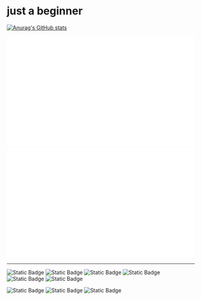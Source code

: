 # just a beginner

[![Anurag's GitHub stats](https://github-readme-stats.vercel.app/api?username=in-serinder)](https://github.com/in-serinder/github-readme-stats)

![repo](generated/overview.svg)
![repo](generated/languages.svg)



<a href="https://github.com/jstrieb/github-stats">
<!-- <img src="https://raw.githubusercontent.com/in-serinder/statsuse/master/generated/overview.svg#gh-dark-mode-only" /> -->
<!-- <img src="https://raw.githubusercontent.com/in-serinder/statsuse/master/generated/languages.svg#gh-dark-mode-only" /> -->
</a>


---
![Static Badge](https://img.shields.io/badge/Proficient-Linux-blue?logo=archlinux)
![Static Badge](https://img.shields.io/badge/Understand-Embedded-%230091BD?logo=arm)
![Static Badge](https://img.shields.io/badge/%20Competent%20-%20Blender-%23E87D0D?logo=blender&logoColor=%23E87D0D)
![Static Badge](https://img.shields.io/badge/Competent-javascript-%23F7DF1E?logo=javascript)
![Static Badge](https://img.shields.io/badge/Competent-Docker-%232496ED?logo=docker)
![Static Badge](https://img.shields.io/badge/Comptent-C%2B%2B-%2300599C?logo=cplusplus)

  
![Static Badge](https://img.shields.io/badge/Master-Python-%2350fe43?logo=python)
![Static Badge](https://img.shields.io/badge/Understand-VUE-%234FC08D?logo=vuedotjs)
![Static Badge](https://img.shields.io/badge/Familiar-Java-%23FF3333?logo=coffeescript)

